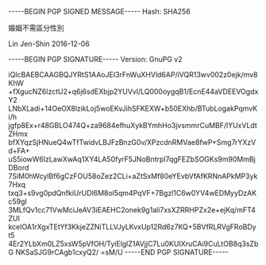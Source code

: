-----BEGIN PGP SIGNED MESSAGE-----
Hash: SHA256

婚姻不需區分性別

Lin Jen-Shin 2016-12-06

-----BEGIN PGP SIGNATURE-----
Version: GnuPG v2

iQIcBAEBCAAGBQJYRtS1AAoJEI3rFnWuXHVld6AP/iVQR13wv002z0ejk/mv8KhW
+fXgucNZ6lzctU2+q6j6sdEXbjp2YUVvl/LQ000oygqB1/EcnE44aVDEEVOgdxY2
LNbXLadi+14OeOX8lzikLoj5woEKvJihSFKEXW+b50EXhb/BTubLogakPqmvKi/h
jgfp8Ex+r48GBLO474Q+za9684efhuXykBYmhHo3jvsmmrCuMBF/lYUxVLdtZHmx
bfXYqzSjHNueQ4wTfTwidvLBJFzBnzG0v/XPzcdnRMVae8fwP+Smg7rYXzVd+FA+
uS5iowW6lzLawXwAq1XY4LA50fyrF5JNoBntrpl7qgFEZbSOGKs9m90MmBjDBord
7SiM0hWcylBf6gCzFOU58oZez2CLi+aZtSxMf80eYEvbVfAfKRNnAPkMP3yk7Hxq
txq3+s9vg0pdQnfkiUrUDl6M8ol5qm4PqVF+7Bgzl1C6w0YV4wEDMyyDzAKc59gI
3MLfQv1cc71VwMciJeAV3iEAEHC2onek9g1ali7xsXZRRHPZx2e+ejKq/mFT4ZUI
kceIOA1rXgxTEtYf3KkjeZZNiTLLVJyLKvxUp12Rd6z7KQ+5BVfRLRVgFRoBDyt5
4Er2YLbXm0LZ5xsW5pVfOH/TyiElglZ1AVjjC7Lu0KUIXruCAi9CuLtOB8q3sZbG
NKSaSJG9rCAgb1cxyQ2/
=sM/U
-----END PGP SIGNATURE-----
